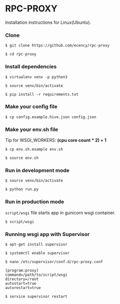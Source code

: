 # RPC-PROXY

Installation instructions for Linux(Ubuntu).

### Clone
`$ git clone https://github.com/ecency/rpc-proxy`

`$ cd rpc-proxy`

### Install dependencies
`$ virtualenv venv -p python3`

`$ source venv/bin/activate`

`$ pip install -r requirements.txt`

### Make your config file
`$ cp config.example.hive.json config.json`

### Make your env.sh file

Tip for WSGI_WORKERS: **(cpu core count * 2) + 1**

`$ cp env.sh.example env.sh`

`$ source env.sh`

### Run in development mode
`$ source venv/bin/activate`

`$ python run.py`

### Run in production mode
`script/wsgi` file starts app in gunicorn wsgi container.

`$ script/wsgi`

### Running wsgi app with Supervisor

`$ apt-get install supervisor`

`$ systemctl enable supervisor`

`$ nano /etc/supervisor/conf.d/rpc-proxy.conf`

```
[program:proxy]
command=/path/to/script/wsgi
directory=/root
autostart=true
autorestart=true
```

`$ service supervisor restart`